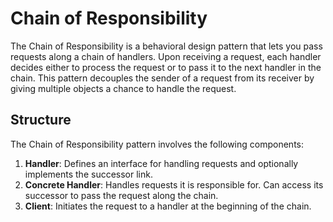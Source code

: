 # Chain of Responsibility

The Chain of Responsibility is a behavioral design pattern that lets you pass requests along a chain of handlers. Upon receiving a request, each handler decides either to process the request or to pass it to the next handler in the chain. This pattern decouples the sender of a request from its receiver by giving multiple objects a chance to handle the request.

## Structure

The Chain of Responsibility pattern involves the following components:

1. **Handler**: Defines an interface for handling requests and optionally implements the successor link.
2. **Concrete Handler**: Handles requests it is responsible for. Can access its successor to pass the request along the chain.
3. **Client**: Initiates the request to a handler at the beginning of the chain.
